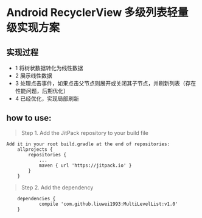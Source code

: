 # Android RecyclerView 多级列表轻量级实现方案

## 实现过程
- 1 将树状数据转化为线性数据
- 2 展示线性数据
- 3 处理点击事件，如果点击父节点则展开或关闭其子节点，并刷新列表（存在性能问题，后期优化）
- 4 已经优化，实现局部刷新

## how to use:

> Step 1. Add the JitPack repository to your build file

```
Add it in your root build.gradle at the end of repositories:
	allprojects {
		repositories {
			...
			maven { url 'https://jitpack.io' }
		}
	}
```
> Step 2. Add the dependency

```
	dependencies {
	        compile 'com.github.liuwei1993:MultiLevelList:v1.0'
	}
```

